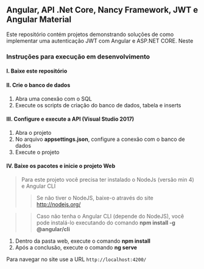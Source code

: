 ## Angular, API .Net Core, Nancy Framework, JWT e Angular Material

Este repositório contém projetos demonstrando soluções de como implementar uma autenticação JWT com
Angular e ASP.NET CORE. Neste

### Instruções para execução em desenvolvimento

#### I. Baixe este repositório

#### II. Crie o banco de dados

1. Abra uma conexão com o SQL
2. Execute os scripts de criação do banco de dados, tabela e inserts

#### III. Configure e execute a API (Visual Studio 2017)
 
1. Abra o projeto
2. No arquivo **appsettings.json**, configure a conexão com o banco de dados
3. Execute o projeto

#### IV. Baixe os pacotes e inicie o projeto Web 

> Para este projeto você precisa ter instalado o NodeJs (versão min 4) e Angular CLI
>> Se não tiver o NodeJS, baixe-o através do site http://nodejs.org/

>> Caso não tenha o Angular CLI (depende do NodeJS), você pode instalá-lo 
>> executando do comando **npm install -g @angular/cli** 

1. Dentro da pasta web, execute o comando **npm install**
2. Após a conclusão, execute o comando **ng serve**

Para navegar no site use a URL `http://localhost:4200/`

